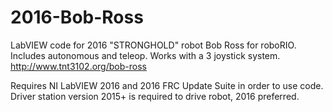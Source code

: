 # 2016-Bob-Ross
LabVIEW code for 2016 "STRONGHOLD" robot Bob Ross for roboRIO. Includes autonomous and teleop. Works with a 3 joystick system.
http://www.tnt3102.org/bob-ross

Requires NI LabVIEW 2016 and 2016 FRC Update Suite in order to use code. Driver station version 2015+ is required to drive robot, 2016 preferred.
